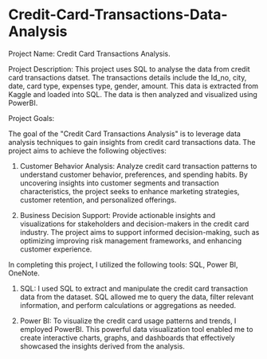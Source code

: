 # Credit-Card-Transactions-Data-Analysis

Project Name: Credit Card Transactions Analysis.

Project Description: This project uses SQL to analyse the data from credit card transactions datset.
The transactions details include the Id_no, city, date, card type, expenses type, gender, amount. This data is extracted from Kaggle and loaded into SQL. The data is then analyzed and visualized using PowerBI.

Project Goals:

The goal of the "Credit Card Transactions Analysis" is to leverage data analysis techniques to gain insights from credit card transactions data. The project aims to achieve the following objectives:

1) Customer Behavior Analysis: Analyze credit card transaction patterns to understand customer behavior, preferences, and spending habits. By uncovering insights into customer segments and transaction characteristics, the project seeks to enhance marketing strategies, customer retention, and personalized offerings.

2) Business Decision Support: Provide actionable insights and visualizations for stakeholders and decision-makers in the credit card industry. The project aims to support informed decision-making, such as optimizing improving risk management frameworks, and enhancing customer experience.

In completing this project, I utilized the following tools: SQL, Power BI, OneNote.

1) SQL: I used SQL to extract and manipulate the credit card transaction data from the dataset. SQL allowed me to query the data, filter relevant information, and perform calculations or aggregations as needed.

2) Power BI: To visualize the credit card usage patterns and trends, I employed PowerBI. This powerful data visualization tool enabled me to create interactive charts, graphs, and dashboards that effectively showcased the insights derived from the analysis.

